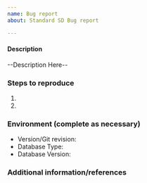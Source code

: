 ```yaml
---
name: Bug report
about: Standard SD Bug report

---
```


#### Description
--Description Here--

### Steps to reproduce
1. 
2. 

### Environment (complete as necessary)
- Version/Git revision:
- Database Type:
- Database Version:


### Additional information/references